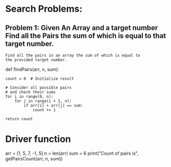 # Search Problems:

## Problem 1: Given An Array and a target number Find all the Pairs the sum of which is equal to that target number.

    Find all the pairs in an array the sum of which is equal to
    the provided target number.


def findPairs(arr, n, sum):
 
    count = 0  # Initialize result
 
    # Consider all possible pairs
    # and check their sums
    for i in range(0, n):
        for j in range(i + 1, n):
            if arr[i] + arr[j] == sum:
                count += 1
 
    return count
 
# Driver function
arr = [1, 5, 7, -1, 5]
n = len(arr)
sum = 6
print("Count of pairs is",
      getPairsCount(arr, n, sum))
